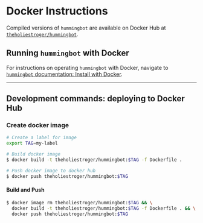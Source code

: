 # Docker Instructions

Compiled versions of `hummingbot` are available on Docker Hub at [`theholiestroger/hummingbot`](https://hub.docker.com/r/theholiestroger/hummingbot).

## Running `hummingbot` with Docker

For instructions on operating `hummingbot` with Docker, navigate to [`hummingbot` documentation: Install with Docker](https://docs.hummingbot.io/installation/#install-via-docker).

---

## Development commands: deploying to Docker Hub

### Create docker image

```sh
# Create a label for image
export TAG=my-label

# Build docker image
$ docker build -t theholiestroger/hummingbot:$TAG -f Dockerfile .

# Push docker image to docker hub
$ docker push theholiestroger/hummingbot:$TAG
```

#### Build and Push

```sh
$ docker image rm theholiestroger/hummingbot:$TAG && \
  docker build -t theholiestroger/hummingbot:$TAG -f Dockerfile . && \
  docker push theholiestroger/hummingbot:$TAG
```
